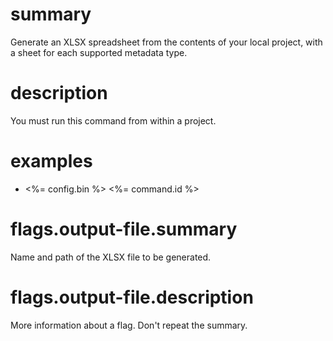 # summary

Generate an XLSX spreadsheet from the contents of your local project, with a sheet for each supported metadata type.

# description

You must run this command from within a project.

# examples

- <%= config.bin %> <%= command.id %>

# flags.output-file.summary

Name and path of the XLSX file to be generated.

# flags.output-file.description

More information about a flag. Don't repeat the summary.
